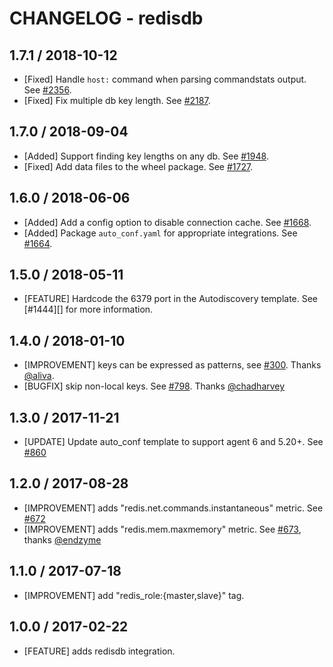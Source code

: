 # CHANGELOG - redisdb

## 1.7.1 / 2018-10-12

* [Fixed] Handle `host:` command when parsing commandstats output. See [#2356](https://github.com/DataDog/integrations-core/pull/2356).
* [Fixed] Fix multiple db key length. See [#2187](https://github.com/DataDog/integrations-core/pull/2187).

## 1.7.0 / 2018-09-04

* [Added] Support finding key lengths on any db. See [#1948](https://github.com/DataDog/integrations-core/pull/1948).
* [Fixed] Add data files to the wheel package. See [#1727](https://github.com/DataDog/integrations-core/pull/1727).

## 1.6.0 / 2018-06-06

* [Added] Add a config option to disable connection cache. See [#1668](https://github.com/DataDog/integrations-core/pull/1668).
* [Added] Package `auto_conf.yaml` for appropriate integrations. See [#1664](https://github.com/DataDog/integrations-core/pull/1664).

## 1.5.0 / 2018-05-11

* [FEATURE] Hardcode the 6379 port in the Autodiscovery template. See [#1444][] for more information.

## 1.4.0 / 2018-01-10

* [IMPROVEMENT] keys can be expressed as patterns, see [#300][]. Thanks [@aliva][].
* [BUGFIX] skip non-local keys. See  [#798][]. Thanks [@chadharvey][]

## 1.3.0 / 2017-11-21

* [UPDATE] Update auto_conf template to support agent 6 and 5.20+. See [#860][]

## 1.2.0 / 2017-08-28

* [IMPROVEMENT] adds "redis.net.commands.instantaneous" metric. See [#672][]
* [IMPROVEMENT] adds "redis.mem.maxmemory" metric. See [#673][], thanks [@endzyme][]

## 1.1.0 / 2017-07-18

* [IMPROVEMENT] add "redis_role:{master,slave}" tag.

## 1.0.0 / 2017-02-22

* [FEATURE] adds redisdb integration.

<!--- The following link definition list is generated by PimpMyChangelog --->
[#300]: https://github.com/DataDog/integrations-core/issues/300
[#672]: https://github.com/DataDog/integrations-core/issues/672
[#673]: https://github.com/DataDog/integrations-core/issues/673
[#798]: https://github.com/DataDog/integrations-core/issues/798
[#860]: https://github.com/DataDog/integrations-core/issues/860
[@aliva]: https://github.com/aliva
[@chadharvey]: https://github.com/chadharvey
[@endzyme]: https://github.com/endzyme
